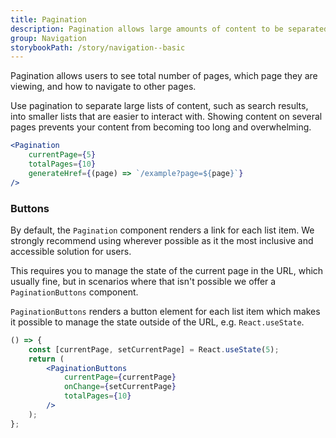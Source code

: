 ```yaml
---
title: Pagination
description: Pagination allows large amounts of content to be separated into multiple pages.
group: Navigation
storybookPath: /story/navigation--basic
---
```


Pagination allows users to see total number of pages, which page they are viewing, and how to navigate to other pages.

Use pagination to separate large lists of content, such as search results, into smaller lists that are easier to interact with. Showing content on several pages prevents your content from becoming too long and overwhelming.

```jsx live
<Pagination
	currentPage={5}
	totalPages={10}
	generateHref={(page) => `/example?page=${page}`}
/>
```

### Buttons

By default, the `Pagination` component renders a link for each list item. We strongly recommend using wherever possible as it the most inclusive and accessible solution for users.

This requires you to manage the state of the current page in the URL, which usually fine, but in scenarios where that isn't possible we offer a `PaginationButtons` component.

`PaginationButtons` renders a button element for each list item which makes it possible to manage the state outside of the URL, e.g. `React.useState`.

```jsx live
() => {
	const [currentPage, setCurrentPage] = React.useState(5);
	return (
		<PaginationButtons
			currentPage={currentPage}
			onChange={setCurrentPage}
			totalPages={10}
		/>
	);
};
```
